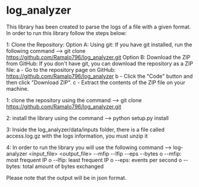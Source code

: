 # log_analyzer

This library has been created to parse the logs of a file with a given format.
In order to run this library follow the steps below:

1: Clone the Repository:
    Option A: Using git:
        If you have git installed, run the following command --> git clone https://github.com/Ramalo796/log_analyzer.git
    Option B: Download the ZIP from GitHub:
        If you don't have git, you can download the repository as a ZIP file:
            a - Go to the repository page on GitHub: https://github.com/Ramalo796/log_analyzer
            b - Click the "Code" button and then click "Download ZIP".
            c - Extract the contents of the ZIP file on your machine.






1: clone the repository using the command --> git clone https://github.com/Ramalo796/log_analyzer.git

2: install the library using the command --> python setup.py install

3: Inside the log_analyzer/data/inputs folder, there is a file called access.log.gz with the logs information, you must unzip it

4: In order to run the library you will use the following command --> log-analyzer <input_file>  <output_file> --mfip --lfip --eps --bytes
  o --mfip: most frequent IP
  o --lfip: least frequent IP
  o --eps: events per second
  o --bytes: total amount of bytes exchanged
  
  Please note that the output will be in json format.
